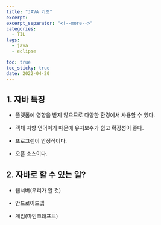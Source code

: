 ```yaml
---
title: "JAVA 기초"
excerpt: 
excerpt_separator: "<!--more-->"
categories:
  - TIL
tags:
  - java
  - eclipse

toc: true
toc_sticky: true
date: 2022-04-20
---
```


## 1. 자바 특징

- 플랫폼에 영향을 받지 않으므로 다양한 환경에서 사용할 수 있다.

- 객체 지향 언어이기 때문에 유지보수가 쉽고 확장성이 좋다.

- 프로그램이 안정적이다.

- 오픈 소스이다.

## 2. 자바로 할 수 있는 일?

- 웹서버(우리가 할 것)

- 안드로이드앱

- 게임(마인크래프트)